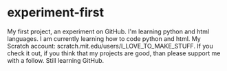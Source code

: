 # experiment-first
My first project, an experiment on GitHub. I'm learning python and html languages.
I am currently learning how to code python and html. My Scratch account: scratch.mit.edu/users/I_LOVE_TO_MAKE_STUFF. If you check it out, if you think that my projects are good, than please support me with a follow. Still learning GitHub.
